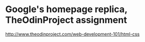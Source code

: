 # Google's homepage replica, TheOdinProject assignment

http://www.theodinproject.com/web-development-101/html-css